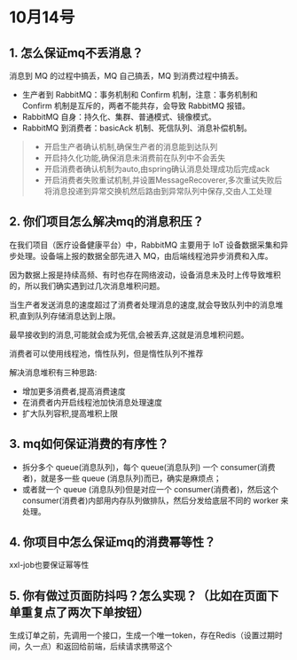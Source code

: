 # 10月14号

## 1. 怎么保证mq不丢消息？

消息到 MQ 的过程中搞丢，MQ 自己搞丢，MQ 到消费过程中搞丢。

- 生产者到 RabbitMQ：事务机制和 Confirm 机制，注意：事务机制和 Confirm 机制是互斥的，两者不能共存，会导致 RabbitMQ 报错。
- RabbitMQ 自身：持久化、集群、普通模式、镜像模式。
- RabbitMQ 到消费者：basicAck 机制、死信队列、消息补偿机制。

> - 开启生产者确认机制,确保生产者的消息能到达队列
> - 开启持久化功能,确保消息未消费前在队列中不会丢失
> - 开启消费者确认机制为auto,由spring确认消息处理成功后完成ack
> - 开启消费者失败重试机制,并设置MessageRecoverer,多次重试失败后将消息投递到异常交换机然后路由到异常队列中保存,交由人工处理



## 2. 你们项目怎么解决mq的消息积压？

在我们项目（医疗设备健康平台）中，RabbitMQ 主要用于 IoT 设备数据采集和异步处理。设备端上报的数据全部先进入 MQ，由后端线程池异步消费和入库。

因为数据上报是持续高频、有时也存在网络波动，设备消息未及时上传导致堆积的，所以我们确实遇到过几次消息堆积问题。

当生产者发送消息的速度超过了消费者处理消息的速度,就会导致队列中的消息堆积,直到队列存储消息达到上限。

最早接收到的消息,可能就会成为死信,会被丢弃,这就是消息堆积问题。

消费者可以使用线程池，惰性队列，但是惰性队列不推荐

解决消息堆积有三种思路:

- 增加更多消费者,提高消费速度
- 在消费者内开启线程池加快消息处理速度
- 扩大队列容积,提高堆积上限



## 3. mq如何保证消费的有序性？

- 拆分多个 queue(消息队列)，每个 queue(消息队列) 一个 consumer(消费者)，就是多一些 queue (消息队列)而已，确实是麻烦点；
- 或者就一个 queue (消息队列)但是对应一个 consumer(消费者)，然后这个 consumer(消费者)内部用内存队列做排队，然后分发给底层不同的 worker 来处理。



## 4. 你项目中怎么保证mq的消费幂等性？

xxl-job也要保证幂等性



## 5. 你有做过页面防抖吗？怎么实现？（比如在页面下单重复点了两次下单按钮）

生成订单之前，先调用一个接口，生成一个唯一token，存在Redis（设置过期时间，久一点）和返回给前端，后续请求携带这个
